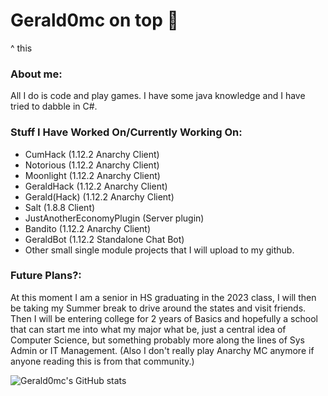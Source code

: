 # Gerald0mc on top 💪

^ this

### About me:

All I do is code and play games. I have some java knowledge and I have tried to dabble in C#.

### Stuff I Have Worked On/Currently Working On:
* CumHack (1.12.2 Anarchy Client)
* Notorious (1.12.2 Anarchy Client)
* Moonlight (1.12.2 Anarchy Client)
* GeraldHack (1.12.2 Anarchy Client)
* Gerald(Hack) (1.12.2 Anarchy Client)
* Salt (1.8.8 Client)
* JustAnotherEconomyPlugin (Server plugin)
* Bandito (1.12.2 Anarchy Client)
* GeraldBot (1.12.2 Standalone Chat Bot)
* Other small single module projects that I will upload to my github.

### Future Plans?:
At this moment I am a senior in HS graduating in the 2023 class, I will then be taking my Summer break to drive around the states and visit friends. Then I will be entering college for 2 years of Basics and hopefully a school that can start me into what my major what be, just a central idea of Computer Science, but something probably more along the lines of Sys Admin or IT Management. (Also I don't really play Anarchy MC anymore if anyone reading this is from that community.)

![Gerald0mc's GitHub stats](https://github-readme-stats.vercel.app/api?username=gerald0mc&show_icons=true&theme=tokyonight)

